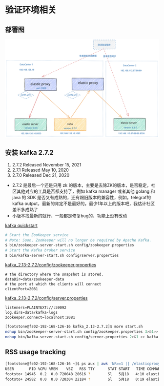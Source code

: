 # 验证环境相关

## 部署图

![img](testenv.svg)

## 安装 kafka 2.7.2

1. 2.7.2 Released November 15, 2021
2. 2.7.1 Released May 10, 2020
3. 2.7.0 Released Dec 21, 2020

- 2.7.2 是最后一个还是只用 zk 的版本，主要是去除ZK的版本，是否稳定，社区其他对应的工具是否都支持了，例如 kafka manager 或者其他 golang 和 java 的 SDK
  是否又有成熟的，还有跟旧版本的兼容性，例如，telegraf的kafka output，最新的肯定不是最好的，最少1年以上的版本吧，我估计社区差不多成熟了
- 小版本找最新的就行，一般都是修复bug的，功能上没有改动

[kafka quickstart](https://kafka.apache.org/documentation/#quickstart)

```sh
# Start the ZooKeeper service
# Note: Soon, ZooKeeper will no longer be required by Apache Kafka.
$ bin/zookeeper-server-start.sh config/zookeeper.properties
# Start the Kafka broker service
$ bin/kafka-server-start.sh config/server.properties
```

[kafka_2.13-2.7.2/config/zookeeper.properties](http://127.0.0.1:8334/view/home/footstone/bingoo/kafka_2.13-2.7.2/config/zookeeper.properties)

```properties
# the directory where the snapshot is stored.
dataDir=data/zookeeper-data
# the port at which the clients will connect
clientPort=2081
```

[kafka_2.13-2.7.2/config/server.properties](http://127.0.0.1:8334/view/home/footstone/bingoo/kafka_2.13-2.7.2/config/server.properties)

```properties
listeners=PLAINTEXT://:59092
log.dirs=data/kafka-logs
zookeeper.connect=localhost:2081
```

```sh
[footstone@fs02-192-168-126-16 kafka_2.13-2.7.2]$ more start.sh
nohup bin/zookeeper-server-start.sh config/zookeeper.properties 3>&1>> zk.nohup.log &
nohup bin/kafka-server-start.sh config/server.properties 2>&1 >> kafka.nohup.log &
```

## RSS usage tracking

```sh
[footstone@fs02-192-168-126-16 ~]$ ps aux | awk 'NR==1 || /elasticproxy$/'
USER       PID %CPU %MEM    VSZ   RSS TTY      STAT START   TIME COMMAND
footsto+ 14945  0.2  0.0 720048 20616 ?        Sl   5月18   4:10 elasticproxy
footsto+ 24582  0.0  0.0 720304 22184 ?        Sl   5月18   0:19 elasticproxy
```
